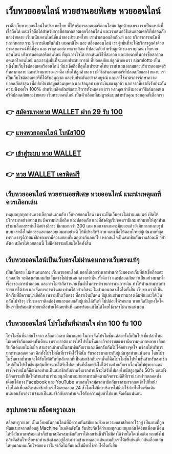 # เว็บหวยออนไลน์ หวยฮานอยพิเศษ หวยออนไลน์ 
เราคือเว็บหวยออนไลน์ในประเทศไทย ที่ให้บริการลอตเตอรีออนไลน์แก่ลูกค้าของเรา เราเป็นแหล่งที่เชื่อถือได้ และเชื่อถือได้สำหรับการซื้อสลากลอตเตอรี่ออนไลน์ และเราเสนอวิธีเล่นลอตเตอรีที่ปลอดภัยและง่ายดาย เว็บพนันออนไลน์ชั้นนำของประเทศไทย เรานำเสนอผลิตภัณฑ์ และ บริการการพนันที่หลากหลาย รวมถึงการเดิมพันกีฬา เกมคาสิโน และ สล็อตออนไลน์ เรามุ่งมั่นที่จะให้บริการลูกค้าด้วยประสบการณ์ที่ดีที่สุด และ เราเสนอสภาพแวดล้อม ที่ปลอดภัยสำหรับลูกค้าของเราทุกคน เว็บหวยออนไลน์ บริการลอตเตอรีออนไลน์ ที่คุณวางใจได้ เราเสนอวิธีที่สะดวก และง่ายดายในการซื้อสลากลอตเตอรีออนไลน์ และเรามุ่งมั่นที่จะมอบประสบการณ์ ที่ปลอดภัยแก่ลูกค้าของเรา siamlotto เป็นหนึ่งในเว็บไซต์ลอตเตอรีออนไลน์ ที่น่าเชื่อถือที่สุดในประเทศไทย เรานำเสนอเกมและบริการลอตเตอรีที่หลากหลาย และเป้าหมายของเราคือ เพื่อให้ลูกค้าของเรามีวิธีเล่นลอตเตอรีที่ปลอดภัยและง่ายดาย เราเป็นเว็บไซต์ลอตเตอรีที่ได้รับอนุญาต และรับประกันอย่างสมบูรณ์ และเราใช้มาตรการรักษาความปลอดภัยล่าสุด เพื่อปกป้องข้อมูลส่วนบุคคล และข้อมูลทางการเงินของลูกค้า นอกจากนี้เรายังรับประกันความพึงพอใจ 100% สำหรับผลิตภัณฑ์และบริการทั้งหมดของเรา หากคุณกำลังมองหาวิธีเล่นลอตเตอรีที่ปลอดภัยและง่ายดาย เว็บหวยออนไลน์ เป็นตัวเลือกที่สมบูรณ์แบบสำหรับคุณ ขอบคุณที่เลือกเรา

## 👉 [สมัครแทงหวย WALLET ฝาก 29 รับ 100](https://bit.ly/2qZz1M3)
## 👉 [แทงหวยออนไลน์ โบนัส100](https://bit.ly/2qZz1M3)
## 👉 [เข้าสู่ระบบ หวย WALLET](https://bit.ly/2qZz1M3)
## 👉 [หวย WALLET เครดิตฟรี](https://bit.ly/2qZz1M3)

## เว็บหวยออนไลน์ หวยฮานอยพิเศษ หวยออนไลน์ แนะนำเหตุผลที่ควรเลือกเล่น
เหตุผลทุกทุกท่านควรเลือกเล่นเกมกับ เว็บหวยออนไลน์ เพราะเป็นเว็บตรงไม่ผ่านเอเย่นต์ เปิดให้บริการมาอย่างยาวนาน มีความน่าเชื่อถือ และปลอดภัย และที่สำคัญเว็บของเรามีเกมมากมายให้ทุกท่านเข้ามาเลือกสรรกันได้อย่างอิสระ มีเกมมากว่า 300 เกม นอกจากเกมจะมีเยอะแล้วยังมีหลากหลายรูปแบบ เราตั้งใจคัดสรรและทดสอบเกมมาอย่างดี ให้มีประสิทธิภาพ และเพื่อให้ตอบโจทย์ผู้เล่นมากที่สุด เพราะเรารู้ดีว่าสมาชิกของเรามีความชอบที่แตกต่างกันออกไป หากสนใจเป็นสมาชิกกับเราแล้วละก็ อย่าลังเล สมัครได้เลยตอนนี้ ไม่มีค่าธรรมเนียมใดใดทั้งสิ้น

## เว็บหวยออนไลน์เป็นเว็บตรงไม่ผ่านคนกลางเว็บตรงแท้ๆ
เป็นเว็บตรง ไม่ผ่านคนกลาง  เว็บหวยออนไลน์  บอกได้เลยว่าหากท่านกำลังมองหาเว็บที่น่าเชื่อถือและปลอดภัย จะต้องเล่นเกมกับเว็บตรงไม่ผ่านคนกลางเท่านั้น ทั้งดีกว่า และปลอดภัยกว่าเป็นอย่างมากทั้งเรื่องของการฝากถอน และการไม่จำกัดจำนวนขั้นต่ำในการทำรายการทางการเงิน ทำให้ท่านสามารถทำรายการได้ง่าย และจัดการการเงินของท่านได้อย่างอิสระ ไม่ผ่านคนกลางใดใดทั้งสิ้น เว็บของเราก็เป็นอีกเว็บที่มีความน่าเชื่อถือ เพราะเป็นเว็บตรง ที่การเงินมั่นคน มีผู้เล่นเข้ามาร่วมวางเดิมพันและได้เงินกลับไปจริงๆ เว็บของเราติดต่อง่ายและตอบกลับผู้เล่นได้ทันที ไม่ปล่อยให้รอนาน หากเกิดปัญหาใดใดขึ้นเราก็พร้อมเข้าช่วยเหลือท่านได้เลยทันที และพร้อมแก้ไขได้โดยใช้เวลาไม่นานแน่นอน

## เว็บหวยออนไลน์ โปรโมชั่นที่น่าสนใจ ฝาก 100 รับ 100
โปรโมชั่นที่น่าสนใจจาก สล็อตวอเลท มีมากมาย ในการจัดโปรโมชั่นแต่ละครั้งก็เป็นโปรที่แปลกใหม่ ไม่เคยซ้ำกันตลอดทั้งเดือน เพราะเราต้องการให้โปรโมชั่นและกิจกรรมของเรามีความหลากหลาย เลือกรับกันด้แบบไม่มีเบื่อ สามารถเข้ามาเป็นสมาชิกกับเราและเลือกรับกันไปได้อย่างจุดใจ พร้อมให้บริการทุกท่านตลอดเวลา อีกทั้งโปรโมชั่นที่เราจัดไว้ให้นั้น รับรองว่าเหมาะกับผู้เล่นทุกท่านแน่นอน โดยโปรโมชั่นแรกที่ทานจะได้รับไฟล์ทันทีหลังจากที่เป็นสมาชิกกับเรานั้นก็คือโปรโมชั่นโปรโมชั่นสำหรับสมาชิกใหม่เป็นโปรโมชั่นสุดคุ้มที่ท่านจะได้รับไปเลยทันทีตั้งแต่ยังไม่ได้ร่วมฝากกับเราเงื่อนไขไม่ยุ่งยากและเข้าใจง่ายนั่นก็คือเพลงท่านเป็นสมาชิกกับเราครั้งแรกท่านก็จะได้รับไปเลยโบนัสสูงสุดถึง 50% และยังมีกิจกรรมที่เปิดให้ท่านเข้ามาร่วมสนุกอีกมากมายสามารถติดตามกิจกรรมดีดีที่เรานำมาฝากตลอดทั้งเดือนได้ทาง Facebook และ YouTube หากสนใจสมัครสมาชิกกับเราสามารถกดเข้าไปที่หน้าเว็บไซต์เพื่อสมัครสมาชิกกับเราได้เลยตลอด 24 ชั่วโมงไม่มีค่าบริการไม่มีค่าใช้จ่ายใดใดเพิ่มเติมแน่นอนรับรองว่าเข้ามาเป็นสมาชิกกับเราท่านจะได้รับความคุ้มค่าไปแบบจัดเต็มแน่นอน

## สรุปบทความ สล็อตทรูวอเลท
สล็อตทรูวอเลท เป็นเว็บพนันออนไลน์ที่มีความทันสมัยและยังคงความคลาสสิคเอาไว้อยู่ เป็นเกมที่ถูกพัฒนามาจากสล็อตตู้ Machine ในอดีตดังนั้น รับประกันได้ว่าเกมทุกเกมสนุกเล่นได้ง่ายเพื่อนเพื่อนได้ทั้งวันหากพร้อมแล้วก็เข้ามาสมัครสมาชิกกับเราได้เลยวันนี้ฟรีไม่มีค่าใช้จ่ายใดใดเพิ่มเติม หากยังไม่กล้าตัดสินใจหรือหากท่านยังลังเลอยู่ก็สามารถเข้ามาทดลองเล่นเกมกับเราได้ฟรีเช่นเดียวกันเลือกเล่นได้ทุกเกมบนเว็บไซต์ของเราไม่จำกัดไม่อั้นและไม่มีค่าใช้จ่ายใดใดทั้งสิ้น
 
